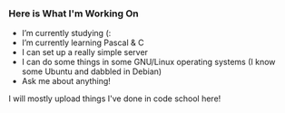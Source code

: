 ### Here is What I'm Working On

- I’m currently studying (:
- I’m currently learning Pascal & C
- I can set up a really simple server
- I can do some things in some GNU/Linux operating systems 
(I know some Ubuntu and dabbled in Debian)
- Ask me about anything!

I will mostly upload things I've done in code school here!
